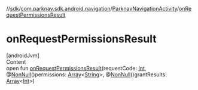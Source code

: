 //[sdk](../../../index.md)/[com.parknav.sdk.android.navigation](../index.md)/[ParknavNavigationActivity](index.md)/[onRequestPermissionsResult](on-request-permissions-result.md)



# onRequestPermissionsResult  
[androidJvm]  
Content  
open fun [onRequestPermissionsResult](on-request-permissions-result.md)(requestCode: [Int](https://kotlinlang.org/api/latest/jvm/stdlib/kotlin/-int/index.html), @[NonNull](https://developer.android.com/reference/kotlin/androidx/annotation/NonNull.html)()permissions: [Array](https://kotlinlang.org/api/latest/jvm/stdlib/kotlin/-array/index.html)<[String](https://developer.android.com/reference/kotlin/java/lang/String.html)>, @[NonNull](https://developer.android.com/reference/kotlin/androidx/annotation/NonNull.html)()grantResults: [Array](https://kotlinlang.org/api/latest/jvm/stdlib/kotlin/-array/index.html)<[Int](https://kotlinlang.org/api/latest/jvm/stdlib/kotlin/-int/index.html)>)  



